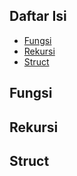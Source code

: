 ## Daftar Isi

* [Fungsi](https://github.com/Abdunnafi25/Modul-HGTS-03#array)
* [Rekursi](https://github.com/Abdunnafi25/Modul-HGTS-03#string)
* [Struct](https://github.com/Abdunnafi25/Modul-HGTS-03#for-dan-if-condition)

## Fungsi



## Rekursi



## Struct

